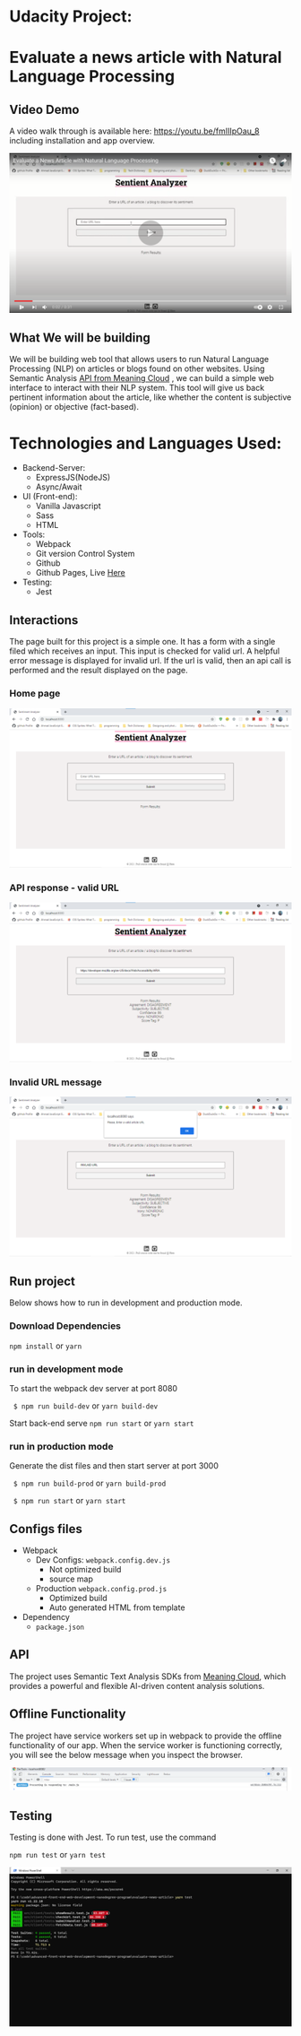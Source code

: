 # Udacity Project:

# Evaluate a news article with Natural Language Processing

## Video Demo

A video walk through is available here: https://youtu.be/fmIIIpOau_8 including installation and app overview.

[![video installation and walk-through](./src/public/imgs/video.png)](https://youtu.be/fmIIIpOau_8)

## What We will be building

We will be building web tool that allows users to run Natural Language Processing (NLP) on articles or blogs found on other websites. Using Semantic Analysis <a href="https://learn.meaningcloud.com/developer/sentiment-analysis/2.1/doc">API from Meaning Cloud</a> , we can build a simple web interface to interact with their NLP system. This tool will give us back pertinent information about the article, like whether the content is subjective (opinion) or objective (fact-based).

# Technologies and Languages Used:

- Backend-Server:
  - ExpressJS(NodeJS)
  - Async/Await
- UI (Front-end):
  - Vanilla Javascript
  - Sass
  - HTML
- Tools:
  - Webpack
  - Git version Control System
  - Github
  - Github Pages, Live <a href="https://ahmedalima.github.io/evaluate-news-article/">Here</a>
- Testing:
  - Jest

## Interactions

The page built for this project is a simple one. It has a form with a single filed which receives an input. This input is checked for valid url. A helpful error message is displayed for invalid url. If the url is valid, then an api call is performed and the result displayed on the page.

### Home page

![](./src/public/imgs/home.png)

### API response - valid URL

![](./src/public/imgs/valid-url-results.png)

### Invalid URL message

![](./src/public/imgs/invalid-url.png)

## Run project

Below shows how to run in development and production mode.

### Download Dependencies

`npm install` or `yarn`

### run in development mode

To start the webpack dev server at port 8080

` $ npm run build-dev` or `yarn build-dev`

Start back-end serve
`npm run start` or `yarn start`

### run in production mode

Generate the dist files and then start server at port 3000

` $ npm run build-prod` or `yarn build-prod`

` $ npm run start` or `yarn start`

## Configs files

- Webpack
  - Dev Configs: `webpack.config.dev.js`
    - Not optimized build
    - source map
  - Production `webpack.config.prod.js`
    - Optimized build
    - Auto generated HTML from template
- Dependency
  - `package.json`

## API

The project uses Semantic Text Analysis SDKs from [Meaning Cloud](https://learn.meaningcloud.com/developer/sentiment-analysis/2.1/doc), which provides a powerful and flexible AI-driven content analysis solutions.

## Offline Functionality

The project have service workers set up in webpack to provide the offline functionality of our app. When the service worker is functioning correctly, you will see the below message when you inspect the browser.

![](./src/public/imgs/offline-service-worker.png)

## Testing

Testing is done with Jest. To run test, use the command

`npm run test` or `yarn test`

![](./src/public/imgs/testing.png)
